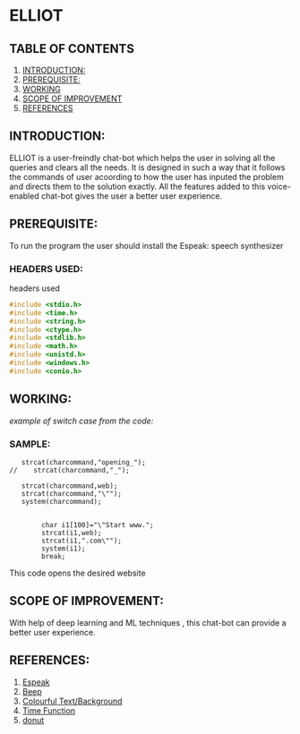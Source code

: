 # ELLIOT
## TABLE OF CONTENTS
1. [INTRODUCTION:](https://github.com/nikhilks123/Elliot-ChatBot/blob/main/README.md#introduction)
2. [PREREQUISITE:](https://github.com/nikhilks123/Elliot-ChatBot/blob/main/README.md#prerequisite)
3. [WORKING](https://github.com/nikhilks123/Elliot-ChatBot/blob/main/README.md#working)
4. [SCOPE OF IMPROVEMENT](https://github.com/nikhilks123/Elliot-ChatBot/blob/main/README.md#scope-of-improvement)
5. [REFERENCES](https://github.com/nikhilks123/Elliot-ChatBot/blob/main/README.md#references)
## INTRODUCTION:
ELLIOT is a user-freindly chat-bot which helps the user in solving 
all the queries and clears all the needs.
It is designed in such a way that it follows the commands of user acoording to how the user has inputed the problem and directs them to the solution exactly.
All the features added to this voice-enabled chat-bot gives the user a better user experience.



## PREREQUISITE:
To run the program the user should install the Espeak: speech synthesizer


### HEADERS USED:
headers used
```c 
#include <stdio.h>
#include <time.h>
#include <string.h>
#include <ctype.h>
#include <stdlib.h>
#include <math.h>
#include <unistd.h>
#include <windows.h>
#include <conio.h>
```


## WORKING:
*example of switch case from the code:*


### SAMPLE:
```strcpy(charcommand,"espeak -ven-us+f2 \"");
   strcat(charcommand,"opening_");
//    strcat(charcommand,"_");
   
   strcat(charcommand,web);
   strcat(charcommand,"\"");
   system(charcommand);


        char i1[100]="\"Start www.";
        strcat(i1,web);
        strcat(i1,".com\"");
        system(i1);
        break;
```
This code opens the desired website


## SCOPE OF IMPROVEMENT:
With help of deep learning and ML techniques , this chat-bot can provide a better user experience.


## REFERENCES:
1. [Espeak](https://youtu.be/lC-i3Q-2KcY)
2. [Beep](https://www.geeksforgeeks.org/beep-function-in-c-with-examples/)
3. [Colourful Text/Background](https://youtu.be/aMuulzbRfk4)
4. [Time Function](https://www.geeksforgeeks.org/time-function-in-c/amp/)
5. [donut](https://www.a1k0n.net/2011/07/20/donut-math.html)
